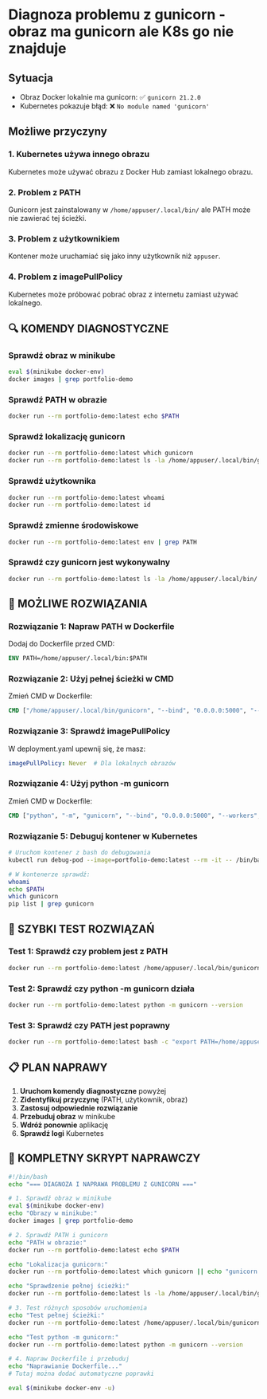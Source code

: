 # Diagnoza problemu z gunicorn - obraz ma gunicorn ale K8s go nie znajduje

## Sytuacja
- Obraz Docker lokalnie ma gunicorn: ✅ `gunicorn 21.2.0`
- Kubernetes pokazuje błąd: ❌ `No module named 'gunicorn'`

## Możliwe przyczyny

### 1. Kubernetes używa innego obrazu
Kubernetes może używać obrazu z Docker Hub zamiast lokalnego obrazu.

### 2. Problem z PATH
Gunicorn jest zainstalowany w `/home/appuser/.local/bin/` ale PATH może nie zawierać tej ścieżki.

### 3. Problem z użytkownikiem
Kontener może uruchamiać się jako inny użytkownik niż `appuser`.

### 4. Problem z imagePullPolicy
Kubernetes może próbować pobrać obraz z internetu zamiast używać lokalnego.

## 🔍 KOMENDY DIAGNOSTYCZNE

### Sprawdź obraz w minikube
```bash
eval $(minikube docker-env)
docker images | grep portfolio-demo
```

### Sprawdź PATH w obrazie
```bash
docker run --rm portfolio-demo:latest echo $PATH
```

### Sprawdź lokalizację gunicorn
```bash
docker run --rm portfolio-demo:latest which gunicorn
docker run --rm portfolio-demo:latest ls -la /home/appuser/.local/bin/gunicorn
```

### Sprawdź użytkownika
```bash
docker run --rm portfolio-demo:latest whoami
docker run --rm portfolio-demo:latest id
```

### Sprawdź zmienne środowiskowe
```bash
docker run --rm portfolio-demo:latest env | grep PATH
```

### Sprawdź czy gunicorn jest wykonywalny
```bash
docker run --rm portfolio-demo:latest ls -la /home/appuser/.local/bin/
```

## 🔧 MOŻLIWE ROZWIĄZANIA

### Rozwiązanie 1: Napraw PATH w Dockerfile
Dodaj do Dockerfile przed CMD:
```dockerfile
ENV PATH=/home/appuser/.local/bin:$PATH
```

### Rozwiązanie 2: Użyj pełnej ścieżki w CMD
Zmień CMD w Dockerfile:
```dockerfile
CMD ["/home/appuser/.local/bin/gunicorn", "--bind", "0.0.0.0:5000", "--workers", "2", "--timeout", "60", "--keep-alive", "2", "app:app"]
```

### Rozwiązanie 3: Sprawdź imagePullPolicy
W deployment.yaml upewnij się, że masz:
```yaml
imagePullPolicy: Never  # Dla lokalnych obrazów
```

### Rozwiązanie 4: Użyj python -m gunicorn
Zmień CMD w Dockerfile:
```dockerfile
CMD ["python", "-m", "gunicorn", "--bind", "0.0.0.0:5000", "--workers", "2", "app:app"]
```

### Rozwiązanie 5: Debuguj kontener w Kubernetes
```bash
# Uruchom kontener z bash do debugowania
kubectl run debug-pod --image=portfolio-demo:latest --rm -it -- /bin/bash

# W kontenerze sprawdź:
whoami
echo $PATH
which gunicorn
pip list | grep gunicorn
```

## 🚀 SZYBKI TEST ROZWIĄZAŃ

### Test 1: Sprawdź czy problem jest z PATH
```bash
docker run --rm portfolio-demo:latest /home/appuser/.local/bin/gunicorn --version
```

### Test 2: Sprawdź czy python -m gunicorn działa
```bash
docker run --rm portfolio-demo:latest python -m gunicorn --version
```

### Test 3: Sprawdź czy PATH jest poprawny
```bash
docker run --rm portfolio-demo:latest bash -c "export PATH=/home/appuser/.local/bin:\$PATH && gunicorn --version"
```

## 📋 PLAN NAPRAWY

1. **Uruchom komendy diagnostyczne** powyżej
2. **Zidentyfikuj przyczynę** (PATH, użytkownik, obraz)
3. **Zastosuj odpowiednie rozwiązanie**
4. **Przebuduj obraz** w minikube
5. **Wdróż ponownie** aplikację
6. **Sprawdź logi** Kubernetes

## 🔄 KOMPLETNY SKRYPT NAPRAWCZY

```bash
#!/bin/bash
echo "=== DIAGNOZA I NAPRAWA PROBLEMU Z GUNICORN ==="

# 1. Sprawdź obraz w minikube
eval $(minikube docker-env)
echo "Obrazy w minikube:"
docker images | grep portfolio-demo

# 2. Sprawdź PATH i gunicorn
echo "PATH w obrazie:"
docker run --rm portfolio-demo:latest echo $PATH

echo "Lokalizacja gunicorn:"
docker run --rm portfolio-demo:latest which gunicorn || echo "gunicorn nie znaleziony w PATH"

echo "Sprawdzenie pełnej ścieżki:"
docker run --rm portfolio-demo:latest ls -la /home/appuser/.local/bin/gunicorn

# 3. Test różnych sposobów uruchomienia
echo "Test pełnej ścieżki:"
docker run --rm portfolio-demo:latest /home/appuser/.local/bin/gunicorn --version

echo "Test python -m gunicorn:"
docker run --rm portfolio-demo:latest python -m gunicorn --version

# 4. Napraw Dockerfile i przebuduj
echo "Naprawianie Dockerfile..."
# Tutaj można dodać automatyczne poprawki

eval $(minikube docker-env -u)
```


